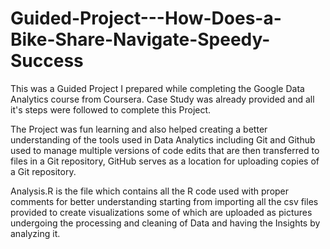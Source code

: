 # Guided-Project---How-Does-a-Bike-Share-Navigate-Speedy-Success

This was a Guided Project I prepared while completing the Google Data Analytics course from Coursera.
Case Study was already provided and all it's steps were followed to complete this Project.

The Project was fun learning and also helped creating a better understanding of the tools used in Data Analytics including Git and Github used to manage multiple versions of code edits that are then transferred to files in a Git repository, GitHub serves as a location for uploading copies of a Git repository.

Analysis.R is the file which contains all the R code used with proper comments for better understanding starting from importing all the csv files provided to create visualizations some of which are uploaded as pictures undergoing the processing and cleaning of Data and having the Insights by analyzing it.
